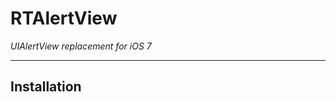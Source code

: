 RTAlertView
===========

*UIAlertView replacement for iOS 7*

-----------------------------------------------------

Installation
------------

